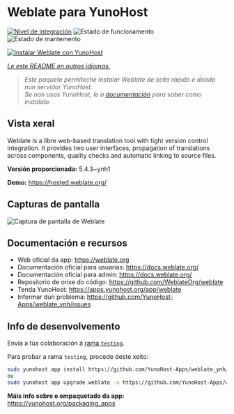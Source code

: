 <!--
NOTA: Este README foi creado automáticamente por <https://github.com/YunoHost/apps/tree/master/tools/readme_generator>
NON debe editarse manualmente.
-->

# Weblate para YunoHost

[![Nivel de integración](https://dash.yunohost.org/integration/weblate.svg)](https://dash.yunohost.org/appci/app/weblate) ![Estado de funcionamento](https://ci-apps.yunohost.org/ci/badges/weblate.status.svg) ![Estado de mantemento](https://ci-apps.yunohost.org/ci/badges/weblate.maintain.svg)

[![Instalar Weblate con YunoHost](https://install-app.yunohost.org/install-with-yunohost.svg)](https://install-app.yunohost.org/?app=weblate)

*[Le este README en outros idiomas.](./ALL_README.md)*

> *Este paquete permíteche instalar Weblate de xeito rápido e doado nun servidor YunoHost.*  
> *Se non usas YunoHost, le a [documentación](https://yunohost.org/install) para saber como instalalo.*

## Vista xeral

Weblate is a libre web-based translation tool with tight version control integration. It provides two user interfaces, propagation of translations across components, quality checks and automatic linking to source files.

**Versión proporcionada:** 5.4.3~ynh1

**Demo:** <https://hosted.weblate.org/>

## Capturas de pantalla

![Captura de pantalla de Weblate](./doc/screenshots/BigScreenshot.png)

## Documentación e recursos

- Web oficial da app: <https://weblate.org>
- Documentación oficial para usuarias: <https://docs.weblate.org/>
- Documentación oficial para admin: <https://docs.weblate.org/>
- Repositorio de orixe do código: <https://github.com/WeblateOrg/weblate>
- Tenda YunoHost: <https://apps.yunohost.org/app/weblate>
- Informar dun problema: <https://github.com/YunoHost-Apps/weblate_ynh/issues>

## Info de desenvolvemento

Envía a túa colaboración á [rama `testing`](https://github.com/YunoHost-Apps/weblate_ynh/tree/testing).

Para probar a rama `testing`, procede deste xeito:

```bash
sudo yunohost app install https://github.com/YunoHost-Apps/weblate_ynh/tree/testing --debug
ou
sudo yunohost app upgrade weblate -u https://github.com/YunoHost-Apps/weblate_ynh/tree/testing --debug
```

**Máis info sobre o empaquetado da app:** <https://yunohost.org/packaging_apps>
